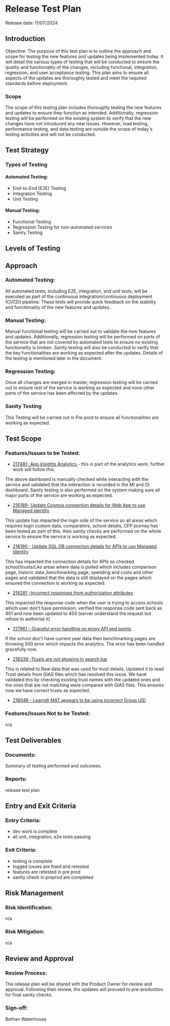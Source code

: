 # Release Test Plan
Release date: 11/07/2024

## Introduction
Objective: The purpose of this test plan is to outline the approach and scope for testing the new features and updates being implemented today. It will detail the various types of testing that will be conducted to ensure the quality and functionality of the changes, including functional, integration, regression, and user acceptance testing. This plan aims to ensure all aspects of the updates are thoroughly tested and meet the required standards before deployment.

### Scope 
The scope of this testing plan includes thoroughly testing the new features and updates to ensure they function as intended. Additionally, regression testing will be performed on the existing system to verify that the new changes have not introduced any new issues. However, load testing, performance testing, and data testing are outside the scope of today's testing activities and will not be conducted.


## Test Strategy
### Types of Testing
#### Automated Testing:
- End-to-End (E2E) Testing
- Integration Testing
- Unit Testing
#### Manual Testing:
- Functional Testing
- Regression Testing for non-automated services
- Sanity Testing
## Levels of Testing
## Approach
### Automated Testing:
All automated tests, including E2E, integration, and unit tests, will be executed as part of the continuous integration/continuous deployment (CI/CD) pipeline. These tests will provide quick feedback on the stability and functionality of the new features and updates.
### Manual Testing: 
Manual functional testing will be carried out to validate the new features and updates. Additionally, regression testing will be performed on parts of the service that are not covered by automated tests to ensure no existing functionality is broken. Sanity testing will also be conducted to verify that the key functionalities are working as expected after the updates. Details of the testing is mentioned later in the document.
### Regression Testing: 
Once all changes are merged in master, regression testing will be carried out to ensure rest of the service is working as expected and none other parts of the service has been affected by the updates. 
### Sanity Testing
This Testing will be carried out in Pre prod to ensure all functionalities are working as expected. 

## Test Scope
### Features/Issues to be Tested:
- [217481- App insights Analytics ](https://dfe-ssp.visualstudio.com/s198-DfE-Benchmarking-service/_workitems/edit/217481) - this is part of the analytics work. further work will follow this.

The above dashboard is manually checked while interacting with the service and validated that the interaction is recorded in the MI and OI dashboard. Sanity testing is also performed on the system making sure all major parts of the service are working as expected. 

- [216189- Update Cosmos connection details for Web App to use Managed Identity](https://dfe-ssp.visualstudio.com/s198-DfE-Benchmarking-service/_workitems/edit/216189)

This update has impacted the login side of the service so all areas which requires login custom data, comparators, school details, CFP journey has been tested as part of this. Also sanity checks are performed on the whole service to ensure the service is working as expected.

- [216190 - Update SQL DB connection details for APIs to use Managed Identity](https://dfe-ssp.visualstudio.com/s198-DfE-Benchmarking-service/_workitems/edit/216190)

This has impacted the connection details for APIs so checked school/trusts/LAs areas where data is pulled which includes comparison page, historic data ,benchmarking page, spending and costs and other pages and validated that the data is still displayed on the pages which ensured the connection is working as expected. 

- [218281 -Incorrect responses from authorization attributes](https://dfe-ssp.visualstudio.com/s198-DfE-Benchmarking-service/_workitems/edit/218281)

This impacted the response code when the user is trying to access schools which user don't have permission. verified the response code sent back as 401 and now been updated to 403 (server understand the request but refuse to authorise it)

- [217961 - Graceful error handling on proxy API end points](https://dfe-ssp.visualstudio.com/s198-DfE-Benchmarking-service/_workitems/edit/217961)

if the school don't have current year data then benchmarking pages are throwing 500 error which impacts the analytics. The error has been handled gracefully now. 

- [218339 -Trusts are not showing in search bar](https://dfe-ssp.visualstudio.com/s198-DfE-Benchmarking-service/_workitems/edit/218339)

This is related to Raw data that was used for trust details. Updated it to read Trust details from GIAS files which has resolved this issue. We have validated this by checking existing trust names with the updated ones and the ones that are not matching were compared with GIAS files. This ensures now we have correct trusts as expected. 

- [218046 - Learn@ MAT appears to be using incorrect Group UID]()
### Features/Issues Not to be Tested:
n/a

## Test Deliverables
### Documents:
Summary of testing performed and outcomes. 

### Reports:
release test plan

## Entry and Exit Criteria
### Entry Criteria:
- dev work is complete
- all unit, integration, e2e tests passing

### Exit Criteria: 
- testing is complete
- logged issues are fixed and retested
- features are retested in pre prod 
- sanity check in preprod are completed


## Risk Management
### Risk Identification:
n/a

### Risk Mitigation: 
n/a

## Review and Approval
### Review Process: 
The release plan will be shared with the Product Owner for review and approval. Following their review, the updates will proceed to pre-production for final sanity checks.
### Sign-off:
Bethan Waterhouse
